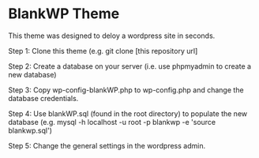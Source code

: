 # BlankWP Theme

This theme was designed to deloy a wordpress site in seconds.

Step 1: Clone this theme (e.g. git clone [this repository url]

Step 2: Create a database on your server (i.e. use phpmyadmin to create a new database)

Step 3: Copy wp-config-blankWP.php to wp-config.php and change the database credentials. 

Step 4: Use blankWP.sql (found in the root directory) to populate the new database (e.g. mysql -h localhost -u root -p blankwp -e 'source blankwp.sql')

Step 5: Change the general settings in the wordpress admin. 
